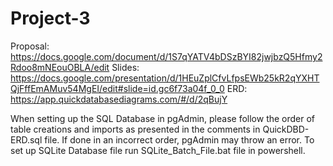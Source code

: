 # Project-3

Proposal: https://docs.google.com/document/d/1S7qYATV4bDSzBYI82jwjbzQ5Hfmy2Rdoo8mNEouOBLA/edit
Slides: https://docs.google.com/presentation/d/1HEuZplCfvLfpsEWb25kR2qYXHTQjFffEmAMuv54MgEI/edit#slide=id.gc6f73a04f_0_0
ERD: https://app.quickdatabasediagrams.com/#/d/2qBujY

When setting up the SQL Database in pgAdmin, please follow the order of table creations and imports as presented in the comments in QuickDBD-ERD.sql file. If done in an incorrect order, pgAdmin may throw an error.
To set up SQLite Database file run SQLite_Batch_File.bat file in powershell.
